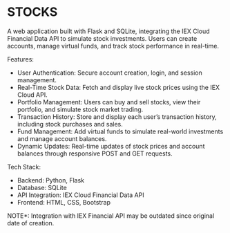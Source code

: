 # STOCKS
A web application built with Flask and SQLite, integrating the IEX Cloud Financial Data API to simulate stock investments. Users can create accounts, manage virtual funds, and track stock performance in real-time.

Features:

- User Authentication: Secure account creation, login, and session management.
- Real-Time Stock Data: Fetch and display live stock prices using the IEX Cloud API.
- Portfolio Management: Users can buy and sell stocks, view their portfolio, and simulate stock market trading.
- Transaction History: Store and display each user’s transaction history, including stock purchases and sales.
- Fund Management: Add virtual funds to simulate real-world investments and manage account balances.
- Dynamic Updates: Real-time updates of stock prices and account balances through responsive POST and GET requests.
  
Tech Stack:
- Backend: Python, Flask
- Database: SQLite
- API Integration: IEX Cloud Financial Data API
- Frontend: HTML, CSS, Bootstrap

NOTE*: Integration with IEX Financial API may be outdated since original date of creation.
